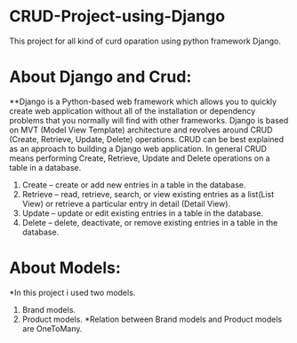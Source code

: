 # CRUD-Project-using-Django
 This project for all kind of curd oparation using python framework Django. 

# About Django and Crud:
**Django is a Python-based web framework which allows you to quickly create web application without all of the installation or dependency problems that you normally will find with other frameworks. Django is based on MVT (Model View Template) architecture and revolves around CRUD (Create, Retrieve, Update, Delete) operations. CRUD can be best explained as an approach to building a Django web application. In general CRUD means performing Create, Retrieve, Update and Delete operations on a table in a database. 

 1. Create – create or add new entries in a table in the database.
 2. Retrieve – read, retrieve, search, or view existing entries as a list(List View) or retrieve a particular entry in detail (Detail View).
 3. Update – update or edit existing entries in a table in the database.
 4. Delete – delete, deactivate, or remove existing entries in a table in the database.

# About Models:
*In this project i used two models.

1. Brand models.
2. Product models.
*Relation between Brand models and Product models are OneToMany.
